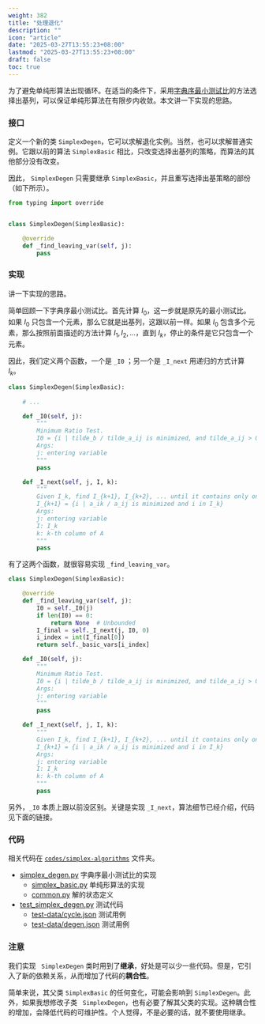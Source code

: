 ```yaml
---
weight: 382
title: "处理退化"
description: ""
icon: "article"
date: "2025-03-27T13:55:23+08:00"
lastmod: "2025-03-27T13:55:23+08:00"
draft: false
toc: true
---
```


为了避免单纯形算法出现循环。在适当的条件下，采用[字典序最小测试比](../degeneracy)的方法选择出基列，可以保证单纯形算法在有限步内收敛。本文讲一下实现的思路。

### 接口

定义一个新的类 `SimplexDegen`，它可以求解退化实例。当然，也可以求解普通实例。它跟以前的算法 `SimplexBasic` 相比，只改变选择出基列的策略，而算法的其他部分没有改变。

因此， `SimplexDegen` 只需要继承 `SimplexBasic`，并且重写选择出基策略的部份（如下所示）。

```python
from typing import override


class SimplexDegen(SimplexBasic):

    @override
    def _find_leaving_var(self, j):
        pass
```

### 实现

讲一下实现的思路。

简单回顾一下字典序最小测试比。首先计算 $I_0$，这一步就是原先的最小测试比。如果 $I_0$ 只包含一个元素，那么它就是出基列，这跟以前一样。如果 $I_0$ 包含多个元素，那么按照前面描述的方法计算 $I_1, I_2, ...$，直到 $I_k$，停止的条件是它只包含一个元素。

因此，我们定义两个函数，一个是 `_I0` ；另一个是 `_I_next` 用递归的方式计算 $I_k$。

```python
class SimplexDegen(SimplexBasic):
  
  	# ...

    def _I0(self, j):
        """
        Minimum Ratio Test.
        I0 = {i | tilde_b / tilde_a_ij is minimized, and tilde_a_ij > 0}
        Args:
        j: entering variable
        """
        pass

    def _I_next(self, j, I, k):
        """
        Given I_k, find I_{k+1}, I_{k+2}, ... until it contains only one element.
        I_{k+1} = {i | a_ik / a_ij is minimized and i in I_k}
        Args:
        j: entering variable
        I: I_k
        k: k-th column of A
        """
        pass

```



有了这两个函数，就很容易实现 `_find_leaving_var`。

```python
class SimplexDegen(SimplexBasic):

    @override
    def _find_leaving_var(self, j):
        I0 = self._I0(j)
        if len(I0) == 0:
            return None  # Unbounded
        I_final = self._I_next(j, I0, 0)
        i_index = int(I_final[0])
        return self._basic_vars[i_index]

    def _I0(self, j):
        """
        Minimum Ratio Test.
        I0 = {i | tilde_b / tilde_a_ij is minimized, and tilde_a_ij > 0}
        Args:
        j: entering variable
        """
        pass

    def _I_next(self, j, I, k):
        """
        Given I_k, find I_{k+1}, I_{k+2}, ... until it contains only one element.
        I_{k+1} = {i | a_ik / a_ij is minimized and i in I_k}
        Args:
        j: entering variable
        I: I_k
        k: k-th column of A
        """
        pass
```

另外，`_I0` 本质上跟以前没区别。关键是实现 `_I_next`，算法细节已经介绍，代码见下面的链接。

### 代码

相关代码在 [`codes/simplex-algorithms`](https://github.com/xianqiu/linear-programming/tree/main/codes/simplex-algorithms) 文件夹。

* [simplex_degen.py](https://github.com/xianqiu/linear-programming/blob/main/codes/simplex-algorithms/simplex_degen.py) 字典序最小测试比的实现
	* [simplex_basic.py](https://github.com/xianqiu/linear-programming/blob/main/codes/simplex-algorithms/simplex_basic.py) 单纯形算法的实现
	* [common.py](https://github.com/xianqiu/linear-programming/blob/main/codes/simplex-algorithms/common.py) 解的状态定义
* [test_simplex_degen.py](https://github.com/xianqiu/linear-programming/blob/main/codes/simplex-algorithms/test_simplex_degen.py) 测试代码
	* [test-data/cycle.json](https://github.com/xianqiu/linear-programming/blob/main/codes/simplex-algorithms/test-data/cycle.json) 测试用例
	* [test-data/degen.json](https://github.com/xianqiu/linear-programming/blob/main/codes/simplex-algorithms/test-data/degen.json)  测试用例

### 注意

我们实现 ` SimplexDegen` 类时用到了**继承**，好处是可以少一些代码。但是，它引入了新的依赖关系，从而增加了代码的**耦合性**。

简单来说，其父类 `SimplexBasic` 的任何变化，可能会影响到 `SimplexDegen`。此外，如果我想修改子类 ` SimplexDegen`，也有必要了解其父类的实现。这种耦合性的增加，会降低代码的可维护性。个人觉得，不是必要的话，就不要使用继承。
